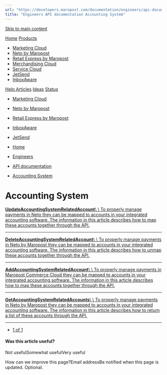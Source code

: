 ```yaml
---
url: "https://developers.maropost.com/documentation/engineers/api-documentation/accounting-system"
title: "Engineers API documentation Accounting System"
---
```


[Skip to main content](https://developers.maropost.com/documentation/engineers/api-documentation/accounting-system#main-content)

[Home](https://developers.maropost.com/) [Products](https://developers.maropost.com/documentation/engineers/api-documentation/accounting-system)

- [Marketing Cloud](https://galaxy.maropost.com/categories/marketing-cloud)
- [Neto by Maropost](https://galaxy.maropost.com/categories/neto-by-maropost)
- [Retail Express by Maropost](https://galaxy.maropost.com/categories/retail-express)
- [Merchandising Cloud](https://galaxy.maropost.com/categories/merchandising-cloud)
- [Service Cloud](https://galaxy.maropost.com/categories/service-cloud)
- [JetSend](https://galaxy.maropost.com/categories/jetsend)
- [InboxAware](https://galaxy.maropost.com/categories/inboxaware)

[Help Articles](https://galaxy.maropost.com/kb/neto-by-maropost) [Ideas](https://galaxy.maropost.com/categories/neto-by-maropost-ideas) [Status](https://developers.maropost.com/documentation/engineers/api-documentation/accounting-system)
- [Marketing Cloud](https://status.maropost.com/)
- [Neto by Maropost](https://status.netohq.com/)
- [Retail Express by Maropost](https://status-retailcloud.maropost.com/)
- [InboxAware](https://status.inboxaware.com/)
- [JetSend](https://status.jetsend.com/)

- [Home](https://developers.maropost.com/)
- [Engineers](https://developers.maropost.com/documentation/engineers)
- [API documentation](https://developers.maropost.com/documentation/engineers/api-documentation)
- [Accounting System](https://developers.maropost.com/documentation/engineers/api-documentation/accounting-system)

# Accounting System

[**UpdateAccountingSystemRelatedAccount**\\
\\
To properly manage payments in Neto they can be mapped to accounts in your integrated accounting software. The information in this article describes how to map these accounts together through the API.](https://developers.maropost.com/documentation/engineers/api-documentation/accounting-system/updateaccountingsystemrelatedaccount)

* * *

[**DeleteAccountingSystemRelatedAccount**\\
\\
To properly manage payments in Neto by Maropost they can be mapped to accounts in your integrated accounting software. The information in this article describes how to unmap these accounts together through the API.](https://developers.maropost.com/documentation/engineers/api-documentation/accounting-system/deleteaccountingsystemrelatedaccount)

* * *

[**AddAccountingSystemRelatedAccount**\\
\\
To properly manage payments in Maropost Commerce Cloud they can be mapped to accounts in your integrated accounting software. The information in this article describes how to map these accounts together through the API.](https://developers.maropost.com/documentation/engineers/api-documentation/accounting-system/addaccountingsystemrelatedaccount)

* * *

[**GetAccountingSystemRelatedAccounts**\\
\\
To properly manage payments in Neto by Maropost they can be mapped to accounts in your integrated accounting software. The information in this article describes how to return a list of these accounts through the API.](https://developers.maropost.com/documentation/engineers/api-documentation/accounting-system/getaccountingsystemrelatedaccounts)

* * *

- [1 of 1](https://developers.maropost.com/documentation/engineers/api-documentation/accounting-system?pgnum=1)

#### Was this article useful?

Not usefulSomewhat usefulVery useful

How can we improve this page?Email addressBe notified when this page is updated. Optional.